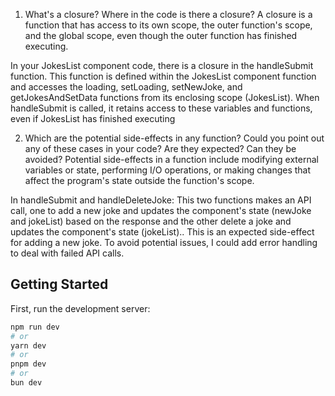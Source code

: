 1. What's a closure? Where in the code is there a closure?
   A closure is a function that has access to its own scope, the outer function's scope, and the global scope, even though the outer function has finished executing.

In your JokesList component code, there is a closure in the handleSubmit function. This function is defined within the JokesList component function and accesses the loading, setLoading, setNewJoke, and getJokesAndSetData functions from its enclosing scope (JokesList). When handleSubmit is called, it retains access to these variables and functions, even if JokesList has finished executing

2. Which are the potential side-effects in any function? Could you point out any of these cases in
   your code? Are they expected? Can they be avoided?
   Potential side-effects in a function include modifying external variables or state, performing I/O operations, or making changes that affect the program's state outside the function's scope.

In handleSubmit and handleDeleteJoke: This two functions makes an API call, one to add a new joke and updates the component's state (newJoke and jokeList) based on the response and the other delete a joke and updates the component's state (jokeList).. This is an expected side-effect for adding a new joke. To avoid potential issues, I could add error handling to deal with failed API calls.

## Getting Started

First, run the development server:

```bash
npm run dev
# or
yarn dev
# or
pnpm dev
# or
bun dev
```
